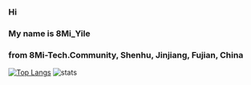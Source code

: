### Hi 
### My name is 8Mi_Yile 
### from 8Mi-Tech.Community, Shenhu, Jinjiang, Fujian, China

[![Top Langs](https://github-readme-stats.vercel.app/api/top-langs/?username=8MiYile&theme=dark&layout=compact)](https://github.com/anuraghazra/github-readme-stats)
![stats](https://github-readme-stats.vercel.app/api?username=8MiYile&show_icons=true&theme=dark)
